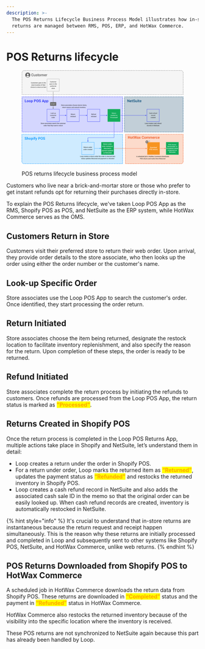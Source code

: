 ```yaml
---
description: >-
  The POS Returns Lifecycle Business Process Model illustrates how in-store
  returns are managed between RMS, POS, ERP, and HotWax Commerce.
---
```


# POS Returns lifecycle

<figure><img src="../.gitbook/assets/POS returns bpm.png" alt=""><figcaption><p>POS returns lifecycle business process model</p></figcaption></figure>

Customers who live near a brick-and-mortar store or those who prefer to get instant refunds opt for returning their purchases directly in-store.

To explain the POS Returns lifecycle, we've taken Loop POS App as the RMS, Shopify POS as POS, and NetSuite as the ERP system, while HotWax Commerce serves as the OMS.

## Customers Return in Store

Customers visit their preferred store to return their web order. Upon arrival, they provide order details to the store associate, who then looks up the order using either the order number or the customer's name.

## Look-up Specific Order

Store associates use the Loop POS App to search the customer's order. Once identified, they start processing the order return.

## Return Initiated

Store associates choose the item being returned, designate the restock location to facilitate inventory replenishment, and also specify the reason for the return. Upon completion of these steps, the order is ready to be returned.

## Refund Initiated

Store associates complete the return process by initiating the refunds to customers. Once refunds are processed from the Loop POS App, the return status is marked as <mark style="color:orange;">**"Processed"**</mark>.

## Returns Created in Shopify POS

Once the return process is completed in the Loop POS Returns App, multiple actions take place in Shopify and NetSuite, let’s understand them in detail:

* Loop creates a return under the order in Shopify POS.
* For a return under order, Loop marks the returned item as <mark style="color:orange;">**“Returned”**</mark>, updates the payment status as <mark style="color:orange;">**“Refunded”**</mark> and restocks the returned inventory in Shopify POS.
* Loop creates a cash refund record in NetSuite and also adds the associated cash sale ID in the memo so that the original order can be easily looked up. When cash refund records are created, inventory is automatically restocked in NetSuite.

{% hint style="info" %}
It's crucial to understand that in-store returns are instantaneous because the return request and receipt happen simultaneously. This is the reason why these returns are initially processed and completed in Loop and subsequently sent to other systems like Shopify POS, NetSuite, and HotWax Commerce, unlike web returns.
{% endhint %}

## POS Returns Downloaded from Shopify POS to HotWax Commerce

A scheduled job in HotWax Commerce downloads the return data from Shopify POS. These returns are downloaded in <mark style="color:orange;">**“Completed”**</mark> status and the payment in <mark style="color:orange;">**“Refunded”**</mark> status in HotWax Commerce.

HotWax Commerce also restocks the returned inventory because of the visibility into the specific location where the inventory is received.

These POS returns are not synchronized to NetSuite again because this part has already been handled by Loop.
